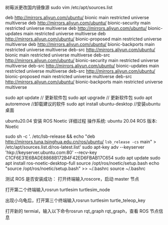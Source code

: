 树莓派更改国内镜像源
sudo vim /etc/apt/sources.list


deb http://mirrors.aliyun.com/ubuntu/ bionic main restricted universe multiverse
deb http://mirrors.aliyun.com/ubuntu/ bionic-security main restricted universe multiverse
deb http://mirrors.aliyun.com/ubuntu/ bionic-updates main restricted universe multiverse
deb http://mirrors.aliyun.com/ubuntu/ bionic-proposed main restricted universe multiverse
deb http://mirrors.aliyun.com/ubuntu/ bionic-backports main restricted universe multiverse
deb-src http://mirrors.aliyun.com/ubuntu/ bionic main restricted universe multiverse
deb-src http://mirrors.aliyun.com/ubuntu/ bionic-security main restricted universe multiverse
deb-src http://mirrors.aliyun.com/ubuntu/ bionic-updates main restricted universe multiverse
deb-src http://mirrors.aliyun.com/ubuntu/ bionic-proposed main restricted universe multiverse
deb-src http://mirrors.aliyun.com/ubuntu/ bionic-backports main restricted universe multiverse

sudo apt update   // 更新软件包
sudo apt upgrade  // 更新软件包
sudo apt autoremove  //卸载建议的软件
sudo apt install ubuntu-desktop //安装ubuntu桌面


ubuntu20.04 安装 ROS Noetic 详细过程
操作系统: ubuntu 20.04
ROS 版本: Noetic

sudo sh -c '. /etc/lsb-release && echo "deb http://mirrors.tuna.tsinghua.edu.cn/ros/ubuntu/ `lsb_release -cs` main" > /etc/apt/sources.list.d/ros-latest.list'
sudo apt-key adv --keyserver 'hkp://keyserver.ubuntu.com:80' --recv-key C1CF6E31E6BADE8868B172B4F42ED6FBAB17C654
sudo apt update
sudo apt install ros-noetic-desktop-full
source /opt/ros/noetic/setup.bash
echo "source /opt/ros/noetic/setup.bash" >> ~/.bashrc
source ~/.bashrc


测试 ROS 是否安装成功：
打开终端输入roscore，启动 master 节点

打开第二个终端输入rosrun turtlesim turtlesim_node

出现小乌龟后，打开第三个终端输入rosrun turtlesim turtle_teleop_key

打开新的 termial，输入以下命令rosrun rqt_graph rqt_graph，查看 ROS 节点信息

